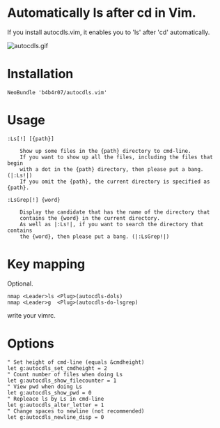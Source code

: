 # Automatically ls after cd in Vim.

If you install autocdls.vim, it enables you to 'ls' after 'cd' automatically.

![autocdls.gif](http://cl.ly/image/1N2f3L1X2u08/autocdls.gif)

# Installation

    NeoBundle 'b4b4r07/autocdls.vim'

# Usage

	:Ls[!] [{path}]

        Show up some files in the {path} directory to cmd-line.
        If you want to show up all the files, including the files that begin
        with a dot in the {path} directory, then please put a bang. (|:Ls!|)
        If you omit the {path}, the current directory is specified as {path}.
        
	:LsGrep[!] {word}

        Display the candidate that has the name of the directory that
        contains the {word} in the current directory.
        As well as |:Ls!|, if you want to search the directory that contains
        the {word}, then please put a bang. (|:LsGrep!|)


# Key mapping

Optional.

	nmap <Leader>ls <Plug>(autocdls-dols)
	nmap <Leader>g  <Plug>(autocdls-do-lsgrep)

write your vimrc.

# Options

	" Set height of cmd-line (equals &cmdheight)
	let g:autocdls_set_cmdheight = 2
	" Count number of files when doing Ls
	let g:autocdls_show_filecounter = 1
	" View pwd when doing Ls
	let g:autocdls_show_pwd = 0
	" Repleace ls by Ls in cmd-line
	let g:autocdls_alter_letter = 1
	" Change spaces to newline (not recommended)
	let g:autocdls_newline_disp = 0

